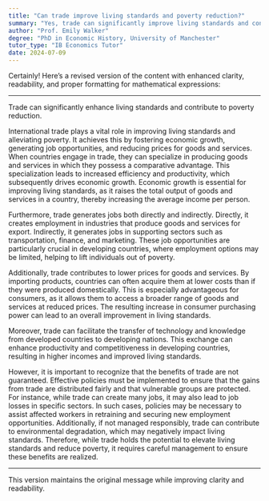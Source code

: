 ```yaml
---
title: "Can trade improve living standards and poverty reduction?"
summary: "Yes, trade can significantly improve living standards and contribute to poverty reduction."
author: "Prof. Emily Walker"
degree: "PhD in Economic History, University of Manchester"
tutor_type: "IB Economics Tutor"
date: 2024-07-09
---
```


Certainly! Here’s a revised version of the content with enhanced clarity, readability, and proper formatting for mathematical expressions:

---

Trade can significantly enhance living standards and contribute to poverty reduction.

International trade plays a vital role in improving living standards and alleviating poverty. It achieves this by fostering economic growth, generating job opportunities, and reducing prices for goods and services. When countries engage in trade, they can specialize in producing goods and services in which they possess a comparative advantage. This specialization leads to increased efficiency and productivity, which subsequently drives economic growth. Economic growth is essential for improving living standards, as it raises the total output of goods and services in a country, thereby increasing the average income per person.

Furthermore, trade generates jobs both directly and indirectly. Directly, it creates employment in industries that produce goods and services for export. Indirectly, it generates jobs in supporting sectors such as transportation, finance, and marketing. These job opportunities are particularly crucial in developing countries, where employment options may be limited, helping to lift individuals out of poverty.

Additionally, trade contributes to lower prices for goods and services. By importing products, countries can often acquire them at lower costs than if they were produced domestically. This is especially advantageous for consumers, as it allows them to access a broader range of goods and services at reduced prices. The resulting increase in consumer purchasing power can lead to an overall improvement in living standards.

Moreover, trade can facilitate the transfer of technology and knowledge from developed countries to developing nations. This exchange can enhance productivity and competitiveness in developing countries, resulting in higher incomes and improved living standards.

However, it is important to recognize that the benefits of trade are not guaranteed. Effective policies must be implemented to ensure that the gains from trade are distributed fairly and that vulnerable groups are protected. For instance, while trade can create many jobs, it may also lead to job losses in specific sectors. In such cases, policies may be necessary to assist affected workers in retraining and securing new employment opportunities. Additionally, if not managed responsibly, trade can contribute to environmental degradation, which may negatively impact living standards. Therefore, while trade holds the potential to elevate living standards and reduce poverty, it requires careful management to ensure these benefits are realized.

--- 

This version maintains the original message while improving clarity and readability.
    